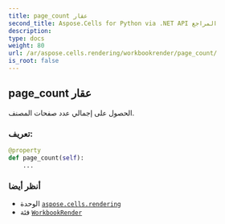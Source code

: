 ```yaml
---
title: page_count عقار
second_title: Aspose.Cells for Python via .NET API المراجع
description:
type: docs
weight: 80
url: /ar/aspose.cells.rendering/workbookrender/page_count/
is_root: false
---
```

##  page_count عقار

الحصول على إجمالي عدد صفحات المصنف.
###  تعريف:
```python
@property
def page_count(self):
    ...
```

###  أنظر أيضا
* الوحدة [`aspose.cells.rendering`](../../)
* فئة [`WorkbookRender`](/cells/python-net/ar/aspose.cells.rendering/workbookrender)
